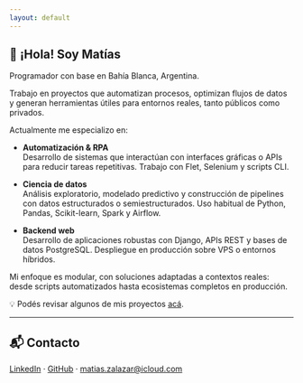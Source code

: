 ```yaml
---
layout: default
---
```


## 👋 ¡Hola! Soy Matías

Programador con base en Bahía Blanca, Argentina.  

Trabajo en proyectos que automatizan procesos, optimizan flujos de datos y generan herramientas útiles para entornos reales, tanto públicos como privados.

Actualmente me especializo en:

- **Automatización & RPA**  
  Desarrollo de sistemas que interactúan con interfaces gráficas o APIs para reducir tareas repetitivas. Trabajo con Flet, Selenium y scripts CLI.

- **Ciencia de datos**  
  Análisis exploratorio, modelado predictivo y construcción de pipelines con datos estructurados o semiestructurados. Uso habitual de Python, Pandas, Scikit-learn, Spark y Airflow.

- **Backend web**  
  Desarrollo de aplicaciones robustas con Django, APIs REST y bases de datos PostgreSQL. Despliegue en producción sobre VPS o entornos híbridos.

Mi enfoque es modular, con soluciones adaptadas a contextos reales: desde scripts automatizados hasta ecosistemas completos en producción.

💡 Podés revisar algunos de mis proyectos [acá](./projects).

---

## 📬 Contacto

[LinkedIn](https://linkedin.com/in/matzalazar) · [GitHub](https://github.com/matzalazar) · matias.zalazar@icloud.com
